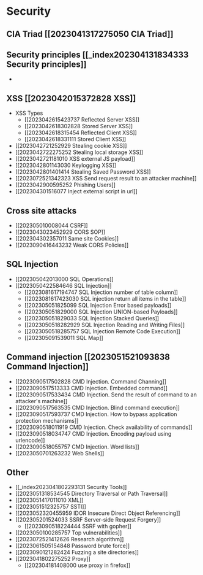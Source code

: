 # Security

## CIA Triad [[2023041317275050 CIA Triad]]
## Security principles [[_index202304131834333 Security principles]]
- 

## XSS [[2023042015372828 XSS]]
- XSS Types
	- [[2023042615423737 Reflected Server XSS]]
	- [[2023042618302828 Stored Server XSS]]
	- [[2023042618315454 Reflected Client XSS]]
	- [[2023042618331111 Stored Client XSS]]
- [[2023042721252929 Stealing cookie XSS]]
- [[2023042722275252 Stealing local storage XSS]]
- [[2023042721181010 XSS external JS payload]]
- [[2023042801143030 Keylogging XSS]]
- [[2023042801401414 Stealing Saved Password XSS]]
- [[2023072521342323 XSS Send request result to an attacker machine]]
- [[2023042900595252 Phishing Users]]
- [[202304301516077 Inject external script in url]]
## Cross site attacks
- [[202305010008044 CSRF]]
- [[2023043023452929 CORS SOP]]
- [[202304302357011 Same site Cookies]]
- [[2023090416443232 Weak CORS Policies]]

## SQL Injection
- [[202305042013000 SQL Operations]]
- [[2023050422584646 SQL Injection]]
	- [[2023081617194747 SQL Injection number of table column]]
	- [[2023081617423030 SQL injection return all items in the table]]
	- [[202305051825099 SQL Injection Error based payloads]]
	- [[202305051829000 SQL Injection UNION-based Payloads]]
	- [[202305051829033 SQL Injection Stacked Queries]]
	- [[2023050518282929 SQL Injection Reading and Writing Files]]
	- [[2023050518285757 SQL Injection Remote Code Execution]]
	- [[202305091539011 SQL Map]]

## Command injection  [[2023051521093838 Command Injection]]
- [[2023090517502828 CMD Injection.  Command Channing]]
- [[2023090517513333 CMD Injection.  Embedded command]]
- [[2023090517533434 CMD Injection.  Send  the result of command to an attacker's machine]]
- [[2023090517563535 CMD Injection.  Blind command execution]]
- [[2023090517593737 CMD Injection.  How to bypass application protection mechanisms]]
- [[2023090518011919 CMD Injection.  Check availability of commands]]
- [[2023090518034747 CMD Injection.  Encoding payload using urlencode]]
- [[2023090518055757 CMD Injection.  Word lists]]
- [[2023050701263232 Web Shells]]
## Other
- [[_index2023041802293131 Security Tools]]
- [[2023051318534545 Directory Traversal or Path Traversal]]
- [[2023051417011010 XML]]
- [[2023051512325757  SSTI]]
- [[2023052320455959 IDOR Insecure Direct Object Referencing]]
- [[202305201524033 SSRF Server-side Request Forgery]]
	- [[2023090518224444 SSRF with gopher]]
- [[2023050100285757 Top vulnerabilities]]
- [[2023072521412626 Research algorithm]]
- [[2023061505154848 Password brute force]]
- [[2023090121282424 Fuzzing a site directories]]
- [[2023041802275252 Proxy]]
	- [[202304181408000 use proxy in firefox]]
